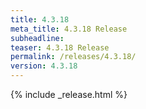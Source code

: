 ```yaml
---
title: 4.3.18
meta_title: 4.3.18 Release
subheadline: 
teaser: 4.3.18 Release
permalink: /releases/4.3.18/
version: 4.3.18
---
```


{% include _release.html %}
